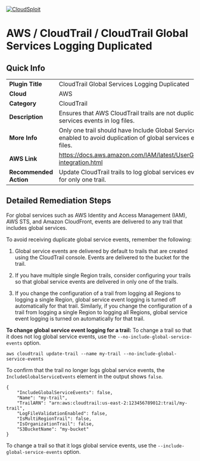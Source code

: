 [![CloudSploit](https://cloudsploit.com/img/logo-new-big-text-100.png "CloudSploit")](https://cloudsploit.com)

# AWS / CloudTrail / CloudTrail Global Services Logging Duplicated

## Quick Info

| | |
|-|-|
| **Plugin Title** | CloudTrail Global Services Logging Duplicated |
| **Cloud** | AWS |
| **Category** | CloudTrail |
| **Description** | Ensures that AWS CloudTrail trails are not duplicating global services events in log files. |
| **More Info** | Only one trail should have Include Global Services feature enabled to avoid duplication of global services events in log files. |
| **AWS Link** | https://docs.aws.amazon.com/IAM/latest/UserGuide/cloudtrail-integration.html |
| **Recommended Action** | Update CloudTrail trails to log global services events enabled for only one trail. |

## Detailed Remediation Steps
For global services such as AWS Identity and Access Management (IAM), AWS STS, and Amazon CloudFront, events are delivered to any trail that includes global services.

To avoid receiving duplicate global service events, remember the following:

1. Global service events are delivered by default to trails that are created using the CloudTrail console. Events are delivered to the bucket for the trail.

2. If you have multiple single Region trails, consider configuring your trails so that global service events are delivered in only one of the trails. 

3. If you change the configuration of a trail from logging all Regions to logging a single Region, global service event logging is turned off automatically for that trail. Similarly, if you change the configuration of a trail from logging a single Region to logging all Regions, global service event logging is turned on automatically for that trail.

**To change global service event logging for a trail:**
To change a trail so that it does not log global service events, use the `--no-include-global-service-events` option.


```
aws cloudtrail update-trail --name my-trail --no-include-global-service-events
```
To confirm that the trail no longer logs global service events, the `IncludeGlobalServiceEvents` element in the output shows `false`.


```
{
    "IncludeGlobalServiceEvents": false, 
    "Name": "my-trail", 
    "TrailARN": "arn:aws:cloudtrail:us-east-2:123456789012:trail/my-trail", 
    "LogFileValidationEnabled": false, 
    "IsMultiRegionTrail": false, 
    "IsOrganizationTrail": false,
    "S3BucketName": "my-bucket"
}
```
To change a trail so that it logs global service events, use the `--include-global-service-events` option.

